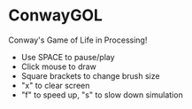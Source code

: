 # ConwayGOL
Conway's Game of Life in Processing!
- Use SPACE to pause/play
- Click mouse to draw
- Square brackets to change brush size
- "x" to clear screen
- "f" to speed up, "s" to slow down simulation
